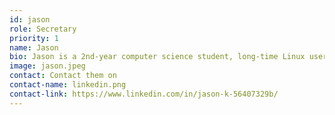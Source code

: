 ```yaml
---
id: jason
role: Secretary
priority: 1
name: Jason
bio: Jason is a 2nd-year computer science student, long-time Linux user and Windows victim. When he's not writing code, you might find him walking, swimming or on a bus or train.
image: jason.jpeg
contact: Contact them on 
contact-name: linkedin.png 
contact-link: https://www.linkedin.com/in/jason-k-56407329b/
---
```

